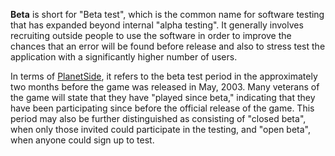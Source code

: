 **Beta** is short for "Beta test", which is the common name for software
testing that has expanded beyond internal "alpha testing". It generally
involves recruiting outside people to use the software in order to
improve the chances that an error will be found before release and also
to stress test the application with a significantly higher number of
users.

In terms of [PlanetSide](../etc/PlanetSide.md), it refers to the beta
test period in the approximately two months before the game was released
in May, 2003. Many veterans of the game will state that they have
"played since beta," indicating that they have been participating since
before the official release of the game. This period may also be further
distinguished as consisting of "closed beta", when only those invited
could participate in the testing, and "open beta", when anyone could
sign up to test.

<!--[Category:Terminology](../Category:Terminology.md)-->

